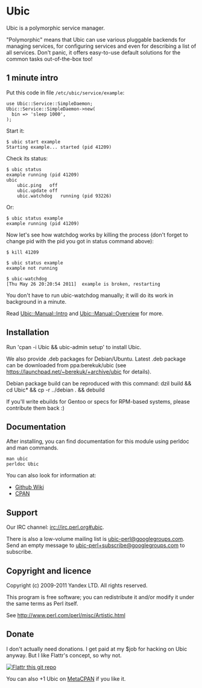 # Ubic

Ubic is a polymorphic service manager.

"Polymorphic" means that Ubic can use various pluggable backends for managing services, for configuring services and even for describing a list of all services.
Don't panic, it offers easy-to-use default solutions for the common tasks out-of-the-box too!

## 1 minute intro

Put this code in file `/etc/ubic/service/example`:

    use Ubic::Service::SimpleDaemon;
    Ubic::Service::SimpleDaemon->new(
      bin => 'sleep 1000',
    );

Start it:

    $ ubic start example
    Starting example... started (pid 41209)

Check its status:

    $ ubic status
    example running (pid 41209)
    ubic
        ubic.ping   off
        ubic.update off
        ubic.watchdog   running (pid 93226)

Or:

    $ ubic status example
    example running (pid 41209)

Now let's see how watchdog works by killing the process (don't forget to change pid with the pid you got in status command above):

    $ kill 41209

    $ ubic status example
    example not running

    $ ubic-watchdog
    [Thu May 26 20:20:54 2011]  example is broken, restarting

You don't have to run ubic-watchdog manually; it will do its work in background in a minute.

Read [Ubic::Manual::Intro](https://metacpan.org/module/Ubic::Manual::Intro) and [Ubic::Manual::Overview](https://metacpan.org/module/Ubic::Manual::Overview) for more.

## Installation

Run 'cpan -i Ubic && ubic-admin setup' to install Ubic.

We also provide .deb packages for Debian/Ubuntu. Latest .deb package can be downloaded from ppa:berekuk/ubic (see <https://launchpad.net/~berekuk/+archive/ubic> for details).

Debian package build can be reproduced with this command:
    dzil build && cd Ubic* && cp -r ../debian . && debuild

If you'll write ebuilds for Gentoo or specs for RPM-based systems, please contribute them back :)

## Documentation

After installing, you can find documentation for this module using perldoc
and man commands.

    man ubic
    perldoc Ubic

You can also look for information at:

* [Github Wiki](http://github.com/berekuk/Ubic/wiki)
* [CPAN](https://metacpan.org/release/Ubic)

## Support

Our IRC channel: <irc://irc.perl.org#ubic>.

There is also a low-volume mailing list is <ubic-perl@googlegroups.com>. Send an empty message to <ubic-perl+subscribe@googlegroups.com> to subscribe.


## Copyright and licence

Copyright (c) 2009-2011 Yandex LTD. All rights reserved.

This program is free software; you can redistribute it and/or modify it under the same terms as Perl itself.

See <http://www.perl.com/perl/misc/Artistic.html>

## Donate

I don't actually need donations. I get paid at my $job for hacking on Ubic
anyway.
But I like Flattr's concept, so why not.

[![Flattr this git repo](http://api.flattr.com/button/flattr-badge-large.png)](https://flattr.com/submit/auto?user_id=berekuk&url=http://github.com/berekuk/Ubic&title=Ubic&language=en_GB&tags=github&category=software)

You can also +1 Ubic on [MetaCPAN](https://metacpan.org/release/Ubic) if you like it.
